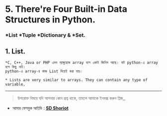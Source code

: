 # 5. There're Four Built-in Data Structures in Python. 

### *List	 	*Tuple	 *Dictionary  &	*Set. 


## 1. List.
	
	*C, C++, Java or PHP এসব ল্যাঙ্গুয়েজে array বলে একটা জিনিস আছে। বাট python-এ array বলে কিছু নাই। 
	python-এ array-র কাজ List দিয়েই করা যায়।

	* Lists are very similar to arrays. They can contain any type of variable,

---


> উপরোক্ত বিষয়ে যদি আপনার কোন প্রশ্ন থাকে, তাহলে আমাকে ইনবক্স করুন প্লিজ,,

* আমার ফেসবুক আইডি :  **[SD Shoriot](https://www.facebook.com/shoriot)**